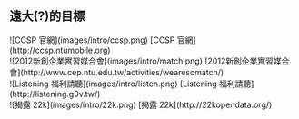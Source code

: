 遠大(?)的目標
-----------

<div class="row">
  <div class="span3">
    ![CCSP 官網](images/intro/ccsp.png)
    [CCSP 官網](http://ccsp.ntumobile.org)
  </div>
  <div class="span3">
    ![2012新創企業實習媒合會](images/intro/match.png)
    [2012新創企業實習媒合會](http://www.cep.ntu.edu.tw/activities/wearesomatch/)
  </div>
</div>
<div class="row">
  <div class="span3">
    ![Listening 福利請聽](images/intro/listen.png)
    [Listening 福利請聽](http://listening.g0v.tw/)
  </div>
  <div class="span3">
    ![揭露 22k](images/intro/22k.png)
    [揭露 22k](http://22kopendata.org/)
  </div>
</div>